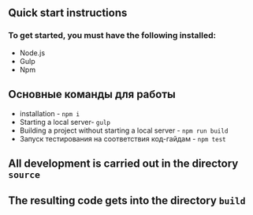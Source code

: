 ## Quick start instructions

### To get started, you must have the following installed:

- Node.js
- Gulp
- Npm

## Основные команды для работы

- installation - `npm i`
- Starting a local server- `gulp`
- Building a project without starting a local server - `npm run build`
- Запуск тестирования на соответствия код-гайдам - `npm test`

## All development is carried out in the directory `source`

## The resulting code gets into the directory `build`

<!--переводчик  -->
<!-- alt + t  -->
<!-- привет -->
<!-- Hey -->
<!-- оберуть в тег -->
<!-- alt + w   -->
<!-- <span>Hello</span> -->

<!-- https://docs.google.com/document/d/1depwsdeuFO_9hvyDjjp21Qhz0syjirsXbF3WgXxCQzQ/edit
https://www.figma.com/file/PL4845IMStojToerHbuyHu/Frontend-test-by-its.agency-(Copy)?node-id=8%3A15 -->
